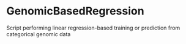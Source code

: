 # GenomicBasedRegression
Script performing linear regression-based training or prediction from categorical genomic data
